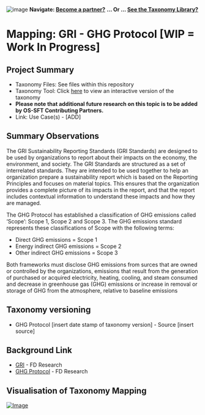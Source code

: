 ![image](https://user-images.githubusercontent.com/112073913/188821900-0c411acf-fbdd-4163-adc9-3ba4e2be78df.png)
**Navigate: [Become a partner?](https://github.com/FD-SustainableFinance/l6l-PARTNERS)**
**... Or ... [See the Taxonomy Library?](https://github.com/orgs/FD-SustainableFinance/projects/2)**

# Mapping: GRI - GHG Protocol [WIP = Work In Progress]

## Project Summary
- Taxonomy Files: See files within this repository
- Taxonomy Tool: Click [here](https://partners.solidatus.com/viewer/share/9t2I9lTOOvskPfvXHIRC3PknlznRV3Xt) to view an interactive version of the taxonomy
- **Please note that additional future research on this topic is to be added by OS-SFT Contributing Partners.**
- Link: Use Case(s) - [ADD]

## Summary Observations
The GRI Sustainability Reporting Standards (GRI Standards) are designed to be used by organizations to report about their impacts on the economy, the environment, and society. The GRI Standards are structured as a set of interrelated standards. They are intended to be used together to help an organization prepare a sustainability report which is based on the Reporting Principles and focuses on material topics. This ensures that the organization provides a complete picture of its impacts in the report, and that the report includes contextual information to understand these impacts and how they are managed. 

The GHG Protocol has established a classification of GHG emissions called ‘Scope’: Scope 1, Scope 2 and Scope 3. The GHG emissions standard represents these classifications of Scope with the following terms:
* Direct GHG emissions = Scope 1
* Energy indirect GHG emissions = Scope 2
* Other indirect GHG emissions = Scope 3

Both frameworks must disclose GHG emissions from surces that are owned or controlled by the organizations, emissions that result from the generation of purchased or acquired electricity, heating, cooling, and steam consumed and decrease in greenhouse gas (GHG) emissions or increase in removal or storage of GHG from the atmosphere, relative to baseline emissions

## Taxonomy versioning
- GHG Protocol [insert date stamp of taxonomy version] - Source [insert source]

## Background Link
- [GRI](https://github.com/FD-SustainableFinance/RESEARCH---GLOBAL-REPORTING-INITIATIVE) - FD Research
- [GHG Protocol](https://github.com/FD-SustainableFinance/RESEARCH---GHG-PROTOCOL) - FD Research

## Visualisation of Taxonomy Mapping
[![Image](https://user-images.githubusercontent.com/112077283/194524446-d68ef41f-bf89-4756-aef1-38cca6ecd942.png "Click to open interactive Taxonomy Tool")](https://partners.solidatus.com/viewer/share/9t2I9lTOOvskPfvXHIRC3PknlznRV3Xt)
